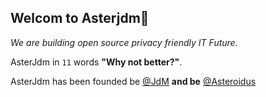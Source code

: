 ## Welcom to Asterjdm👋

_We are building open source privacy friendly IT Future._

AsterJdm in `11` words __"Why not better?"__.

AsterJdm has been founded be [@JdM](https://githubcomm/judemont) __and be__ [@Asteroidus](https://github.com/AsteroidusTv)